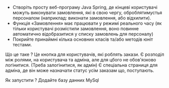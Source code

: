- Створіть просту веб-програму Java Spring, де кінцеві користувачі можуть виконувати замовлення, які в свою чергу, оброблятимустья персоналом (наприклад: виконати замовлення, або відхилити).
- Функція «Замовлення» має працювати у режимі реального часу (як тільки користувачі розмістили замовлення, воно повинне автоматично відобразитися у списку замовлень для персоналу)
- Покрийте принаймні кілька основних класів та/або методів юніт тестами.

Що це таке ?
Це кнопка для користувачів, які роблять закази. Є розподіл між ролями, на користувача та адміна, але для цбого не обов'язково логінитися.
(Треба залогінитися, як адмін) Є спеціальна страниця для адміна, де він може назначати статус усім заказам що, поступають.

Як запустити ?
Додайте базу данних MySql
